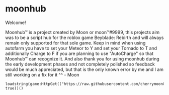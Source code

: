 # moonhub

Welcome!

Moonhub™ is a project created by Moon or moon™#9999, this projects aim was to be a script hub for the roblox game Beyblade: Rebirth and will always remain only supported for that sole game. Keep in mind when using autofarm you have to set your Meteor to Y and set your Tornado to T and additionally Charge to F if you are planning to use "AutoCharge" so that Moonhub™ can recognize it. And also thank you for using moonhub during the early development phases and not completely polished so feedback would be much appreciated, but that is the only known error by me and I am still working on a fix for it ^^ - Moon

```
loadstring(game:HttpGet(("https://raw.githubusercontent.com/cherrymoonGTK/moonhub/main/moonhubedited.lua"), true))()
```
